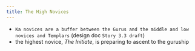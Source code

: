```yaml
---
title: The High Novices
---
```


- `Ka novices are a buffer between the Gurus and the middle and low novices and Templars` (design doc `Story 3.3 draft`)
- the highest novice, _The Initiate_, is preparing to ascent to the guruship
